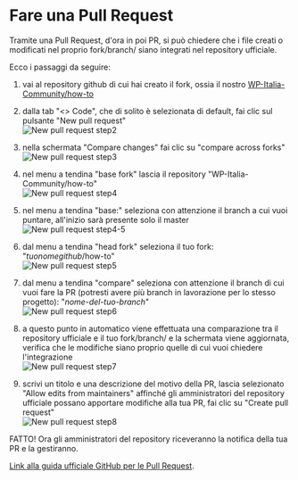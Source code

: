 # Fare una Pull Request

Tramite una Pull Request, d'ora in poi PR, si può chiedere che i file creati o modificati nel proprio fork/branch/ siano integrati nel repository ufficiale.

Ecco i passaggi da seguire:

1. vai al repository github di cui hai creato il fork, ossia il nostro [WP-Italia-Community/how-to](https://github.com/WP-Italia-Community/how-to)

1. dalla tab "<> Code", che di solito è selezionata di default, fai clic sul pulsante "New pull request"   
![New pull request step2](https://github.com/lidialab/how-to/blob/guida-pull-request-con-branch/github/fare-pull-request/immagini/step2.png)

1. nella schermata "Compare changes" fai clic su "compare across forks"   
![New pull request step3](https://github.com/lidialab/how-to/blob/guida-pull-request-con-branch/github/fare-pull-request/immagini/step3.png)

1. nel menu a tendina "base fork" lascia il repository "WP-Italia-Community/how-to"   
![New pull request step4](https://github.com/lidialab/how-to/blob/guida-pull-request-con-branch/github/fare-pull-request/immagini/step4.png)

1. nel menu a tendina "base:" seleziona con attenzione il branch a cui vuoi puntare, all'inizio sarà presente solo il master   
![New pull request step4-5](https://github.com/lidialab/how-to/blob/guida-pull-request-con-branch/github/fare-pull-request/immagini/step4-5.png)

1. dal menu a tendina "head fork" seleziona il tuo fork: "_tuonomegithub_/how-to"   
![New pull request step5](https://github.com/lidialab/how-to/blob/guida-pull-request-con-branch/github/fare-pull-request/immagini/step5.png)

1. dal menu a tendina "compare" seleziona con attenzione il branch di cui vuoi fare la PR (potresti avere più branch in lavorazione per lo stesso progetto): "_nome-del-tuo-branch_"   
![New pull request step6](https://github.com/lidialab/how-to/blob/guida-pull-request-con-branch/github/fare-pull-request/immagini/step6.png)

1. a questo punto in automatico viene effettuata una comparazione tra il repository ufficiale e il tuo fork/branch/ e la schermata viene aggiornata, verifica che le modifiche siano proprio quelle di cui vuoi chiedere l'integrazione   
![New pull request step7](https://github.com/lidialab/how-to/blob/guida-pull-request-con-branch/github/fare-pull-request/immagini/step7.png)

1. scrivi un titolo e una descrizione del motivo della PR, lascia selezionato "Allow edits from maintainers" affinché gli amministratori del repository ufficiale possano apportare modifiche alla tua PR, fai clic su "Create pull request"   
![New pull request step8](https://github.com/lidialab/how-to/blob/guida-pull-request-con-branch/github/fare-pull-request/immagini/step8.png)


FATTO!
Ora gli amministratori del repository riceveranno la notifica della tua PR e la gestiranno.


[Link alla guida ufficiale GitHub per le Pull Request](https://help.github.com/articles/creating-a-pull-request-from-a-fork/).
